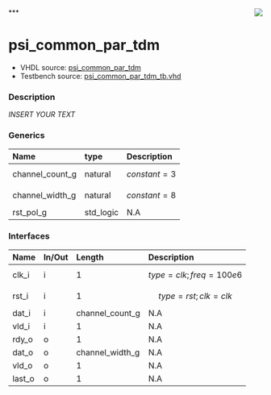 <img align="right" src="../doc/psi_logo.png">
***

# psi_common_par_tdm
 - VHDL source: [psi_common_par_tdm](C:/Users/stef_b/git/GFA/Libraries/Firmware/VHDL/psi_common/hdl/psi_common_par_tdm.vhd)
 - Testbench source: [psi_common_par_tdm_tb.vhd](../testbench/psi_common_par_tdm_tb/psi_common_par_tdm_tb.vhd)

### Description
*INSERT YOUR TEXT*

### Generics
| Name            | type      | Description      |
|:----------------|:----------|:-----------------|
| channel_count_g | natural   | $$ constant=3 $$ |
| channel_width_g | natural   | $$ constant=8 $$ |
| rst_pol_g       | std_logic | N.A              |

### Interfaces
| Name   | In/Out   | Length          | Description                |
|:-------|:---------|:----------------|:---------------------------|
| clk_i  | i        | 1               | $$ type=clk; freq=100e6 $$ |
| rst_i  | i        | 1               | $$ type=rst; clk=clk $$    |
| dat_i  | i        | channel_count_g | N.A                        |
| vld_i  | i        | 1               | N.A                        |
| rdy_o  | o        | 1               | N.A                        |
| dat_o  | o        | channel_width_g | N.A                        |
| vld_o  | o        | 1               | N.A                        |
| last_o | o        | 1               | N.A                        |